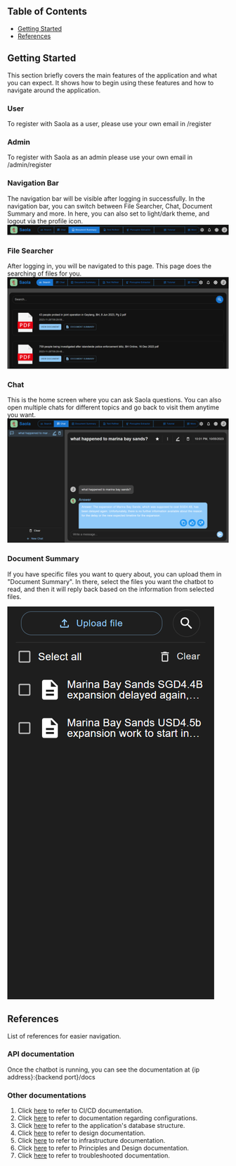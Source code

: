 ## Table of Contents

- [Getting Started](README.md#getting-started)
- [References](README.md#references)

## Getting Started

This section briefly covers the main features of the application and what you can expect. It shows how to begin using these features and how to navigate around the application.

### User
To register with Saola as a user, please use your own email in /register 
### Admin
To register with Saola as an admin please use your own email in /admin/register 

### Navigation Bar
The navigation bar will be visible after logging in successfully. In the navigation bar, you can switch between File Searcher, Chat, Document Summary and more. In here, you can also set to light/dark theme, and logout via the profile icon.
![Alt text](images/navbar.PNG)

### File Searcher

After logging in, you will be navigated to this page. This page does the searching of files for you. 
![Alt text](images/file_searcher.PNG)

### Chat

This is the home screen where you can ask Saola questions. You can also open multiple chats for different topics and go back to visit them anytime you want. 
![Alt text](images/chatbot.PNG)

### Document Summary

If you have specific files you want to query about, you can upload them in "Document Summary". In there, select the files you want the chatbot to read, and then it will reply back based on the information from selected files.

![Alt text](images/upload_files.png)

## References
List of references for easier navigation.
### API documentation

Once the chatbot is running, you can see the documentation at {ip address}:{backend port}/docs
### Other documentations
1. Click [here](docs/ci_cd.md) to refer to CI/CD documentation.
2. Click [here](docs/configuration.md) to refer to documentation regarding configurations.
3. Click [here](docs/database_structure.md) to refer to the application's database structure.
4. Click [here](docs/design.md#design) to refer to design documentation.
5. Click [here](docs/infrastructure.md) to refer to infrastructure documentation.
6. Click [here](docs/principles_and_design.md) to refer to Principles and Design documentation.
7. Click [here](docs/troubleshoot.md) to refer to troubleshooted documentation.